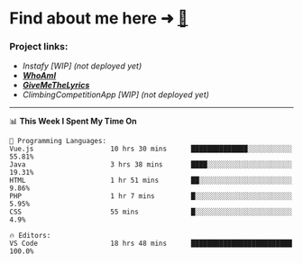 # Find about me here ➜ [🧑](https://pauabella.dev)

### Project links:
- *Instafy [WIP] (not deployed yet)*
- ***[WhoAmI](https://pauabella.dev)***
- ***[GiveMeTheLyrics](https://pauabella.dev/GiveMeTheLyrics)***
- *ClimbingCompetitionApp [WIP] (not deployed yet)*

---
<!--START_SECTION:waka-->
📊 **This Week I Spent My Time On** 

```text
💬 Programming Languages: 
Vue.js                   10 hrs 30 mins      ██████████████░░░░░░░░░░░   55.81% 
Java                     3 hrs 38 mins       ████░░░░░░░░░░░░░░░░░░░░░   19.31% 
HTML                     1 hr 51 mins        ██░░░░░░░░░░░░░░░░░░░░░░░   9.86% 
PHP                      1 hr 7 mins         █░░░░░░░░░░░░░░░░░░░░░░░░   5.95% 
CSS                      55 mins             █░░░░░░░░░░░░░░░░░░░░░░░░   4.9%

🔥 Editors: 
VS Code                  18 hrs 48 mins      █████████████████████████   100.0%

```


<!--END_SECTION:waka-->
